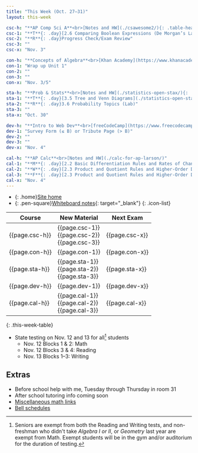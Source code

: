 ```yaml
---
title: "This Week (Oct. 27–31)"
layout: this-week

csc-h: "**AP Comp Sci A**<br>[Notes and HW](./csawesome2/){: .table-head-link}<br>[Book](https://runestone.academy/ns/books/published/manvillehighschool_csawesome2_2526/csawesome2.html){: target=\"_blank\" .table-head-link}"
csc-1: "**T**{: .day}[2.6 Comparing Boolean Expressions (De Morgan’s Laws)](./csawesome2/2-6-comparing-boolean-expressions.html)"
csc-2: "**R**{: .day}Progress Check/Exam Review"
csc-3: ""
csc-x: "Nov. 3"

con-h: "**Concepts of Algebra**<br>[Khan Academy](https://www.khanacademy.org/math/algebra-basics){: target=\"_blank\"}"
con-1: "Wrap up Unit 1"
con-2: ""
con-3: ""
con-x: "Nov. 3/5"

sta-h: "**Prob & Stats**<br>[Notes and HW](./statistics-open-stax/){: .table-head-link}<br>[Book](https://openstax.org/books/statistics/pages/1-introduction){: target=\"_blank\" .table-head-link}"
sta-1: "**T**{: .day}[3.5 Tree and Venn Diagrams](./statistics-open-stax/3-5-tree-and-venn-diagrams.html)"
sta-2: "**R**{: .day}3.6 Probability Topics (Lab)"
sta-3: ""
sta-x: "Oct. 30"

dev-h: "**Intro to Web Dev**<br>[freeCodeCamp](https://www.freecodecamp.org/learn/2022/responsive-web-design/){: target=\"_blank\"}"
dev-1: "Survey Form (≤ B) or Tribute Page (> B)"
dev-2: ""
dev-3: ""
dev-x: "Nov. 4"

cal-h: "**AP Calc**<br>[Notes and HW](./calc-for-ap-larson/)"
cal-1: "**M**{: .day}[2.2 Basic Differentiation Rules and Rates of Change](./calc-for-ap-larson/2.2-basic-differentiation-rules-and-rates-of-change.html)"
cal-2: "**W**{: .day}[2.3 Product and Quotient Rules and Higher-Order Derivatives](./calc-for-ap-larson/2.3-product-and-quotient-rules-and-higher-order-derivatives.html)"
cal-3: "**F**{: .day}[2.3 Product and Quotient Rules and Higher-Order Derivatives](./calc-for-ap-larson/2.3-product-and-quotient-rules-and-higher-order-derivatives.html)"
cal-x: "Nov. 4"
---
```


- {: .home}[Site home](./)
- {: .pen-square}[Whiteboard notes](https://1drv.ms/o/c/c4097c61e06a2b97/EpojsyS4IFdOp0qZoDZdHikBZAinLWQ3ncbWjBZVKo0vtQ?e=5egVmL){: target="_blank"}
{: .icon-list}

| Course         | New Material                                       | Next Exam      |
| -------------- | -------------------------------------------------- | -------------- |
| {{page.csc-h}} | {{page.csc-1}}<br>{{page.csc-2}}<br>{{page.csc-3}} | {{page.csc-x}} |
| {{page.con-h}} | {{page.con-1}}                                     | {{page.con-x}} |
| {{page.sta-h}} | {{page.sta-1}}<br>{{page.sta-2}}<br>{{page.sta-3}} | {{page.sta-x}} |
| {{page.dev-h}} | {{page.dev-1}}                                     | {{page.dev-x}} |
| {{page.cal-h}} | {{page.cal-1}}<br>{{page.cal-2}}<br>{{page.cal-3}} | {{page.cal-x}} |
{: .this-week-table}

- State testing on Nov. 12 and 13 for all[^1] students
  - Nov. 12 Blocks 1 & 2: Math
  - Nov. 12 Blocks 3 & 4: Reading
  - Nov. 13 Blocks 1–3: Writing

## Extras

- Before school help with me, Tuesday through Thursday in room 31
- After school tutoring info coming soon
- [Miscellaneous math links](./misc/math-links.md)
- [Bell schedules](./misc/bell-schedule.md)

[^1]: Seniors are exempt from both the Reading and Writing tests, and non-freshman who didn't take _Algebra I or II_, or _Geometry_ last year are exempt from Math. Exempt students will be in the gym and/or auditorium for the duration of testing.
